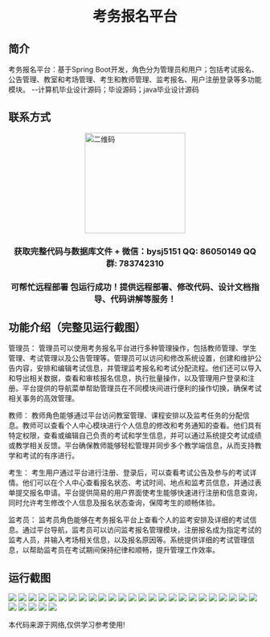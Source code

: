 <p><h1 align="center">考务报名平台</h1></p>

## 简介
考务报名平台：基于Spring Boot开发，角色分为管理员和用户；包括考试报名、公告管理、教室和考场管理、考生和教师管理、监考报名、用户注册登录等多功能模块。    --计算机毕业设计源码；毕设源码；java毕业设计源码


## 联系方式
<img src="https://bs-1329754181.cos.ap-shanghai.myqcloud.com/wx.jpg" alt="二维码" style="display: block; margin: 0 auto;" width="200px">
<p><h3 align="center">获取完整代码与数据库文件 + 微信：bysj5151 QQ: 86050149 QQ群: 783742310</h3></p>
<p><h3 align="center">可帮忙远程部署 包运行成功！提供远程部署、修改代码、设计文档指导、代码讲解等服务！</h3></p>

## 功能介绍（完整见运行截图）
管理员： 管理员可以使用考务报名平台进行多种管理操作，包括教师管理、学生管理、考试管理以及公告管理等。管理员可以访问和修改系统设置，创建和维护公告内容，安排和编辑考试信息，并管理监考报名和考试分配流程。他们还可以导入和导出相关数据，查看和审核报名信息，执行批量操作，以及管理用户登录和注册。平台提供的导航菜单帮助管理员在不同模块间进行便利的操作切换，确保考试相关事务的高效管理。

教师： 教师角色能够通过平台访问教室管理、课程安排以及监考任务的分配信息。教师可以查看个人中心模块进行个人信息的修改和考务通知的查看。他们具有特定权限，查看或编辑自己负责的考试和学生信息，并可以通过系统提交考试成绩或教学相关反馈。平台确保教师能够轻松管理并同步多个教学端信息，从而支持教学和考试的有序进行。

考生： 考生用户通过平台进行注册、登录后，可以查看考试公告及参与的考试详情。他们可以在个人中心查看报名状态、考试时间、地点和监考员信息，并通过表单提交报名申请。平台提供简易的用户界面使考生能够快速进行注册和信息查询，同时允许考生修改个人信息及报名状态查询，保障考生的顺畅体验。

监考员： 监考员角色能够在考务报名平台上查看个人的监考安排及详细的考试信息。通过平台导航，监考员可以访问监考报名管理模块，注册报名成为指定考试的监考人员，并输入考场相关信息，以及报名原因等。系统提供详细的考试管理信息，以帮助监考员在考试期间保持纪律和顺畅，提升管理工作效率。


## 运行截图
![](https://bs-1329754181.cos.ap-shanghai.myqcloud.com/spring/ExamRegistrationPlatform/img/001.jpg)
![](https://bs-1329754181.cos.ap-shanghai.myqcloud.com/spring/ExamRegistrationPlatform/img/002.jpg)
![](https://bs-1329754181.cos.ap-shanghai.myqcloud.com/spring/ExamRegistrationPlatform/img/003.jpg)
![](https://bs-1329754181.cos.ap-shanghai.myqcloud.com/spring/ExamRegistrationPlatform/img/004.jpg)
![](https://bs-1329754181.cos.ap-shanghai.myqcloud.com/spring/ExamRegistrationPlatform/img/005.jpg)
![](https://bs-1329754181.cos.ap-shanghai.myqcloud.com/spring/ExamRegistrationPlatform/img/006.jpg)
![](https://bs-1329754181.cos.ap-shanghai.myqcloud.com/spring/ExamRegistrationPlatform/img/007.jpg)
![](https://bs-1329754181.cos.ap-shanghai.myqcloud.com/spring/ExamRegistrationPlatform/img/008.jpg)
![](https://bs-1329754181.cos.ap-shanghai.myqcloud.com/spring/ExamRegistrationPlatform/img/009.jpg)
![](https://bs-1329754181.cos.ap-shanghai.myqcloud.com/spring/ExamRegistrationPlatform/img/010.jpg)
![](https://bs-1329754181.cos.ap-shanghai.myqcloud.com/spring/ExamRegistrationPlatform/img/011.jpg)
![](https://bs-1329754181.cos.ap-shanghai.myqcloud.com/spring/ExamRegistrationPlatform/img/012.jpg)
![](https://bs-1329754181.cos.ap-shanghai.myqcloud.com/spring/ExamRegistrationPlatform/img/013.jpg)
![](https://bs-1329754181.cos.ap-shanghai.myqcloud.com/spring/ExamRegistrationPlatform/img/014.jpg)
![](https://bs-1329754181.cos.ap-shanghai.myqcloud.com/spring/ExamRegistrationPlatform/img/015.jpg)
![](https://bs-1329754181.cos.ap-shanghai.myqcloud.com/spring/ExamRegistrationPlatform/img/016.jpg)
![](https://bs-1329754181.cos.ap-shanghai.myqcloud.com/spring/ExamRegistrationPlatform/img/017.jpg)
![](https://bs-1329754181.cos.ap-shanghai.myqcloud.com/spring/ExamRegistrationPlatform/img/018.jpg)
![](https://bs-1329754181.cos.ap-shanghai.myqcloud.com/spring/ExamRegistrationPlatform/img/019.jpg)
![](https://bs-1329754181.cos.ap-shanghai.myqcloud.com/spring/ExamRegistrationPlatform/img/020.jpg)
![](https://bs-1329754181.cos.ap-shanghai.myqcloud.com/spring/ExamRegistrationPlatform/img/021.jpg)
![](https://bs-1329754181.cos.ap-shanghai.myqcloud.com/spring/ExamRegistrationPlatform/img/022.jpg)
![](https://bs-1329754181.cos.ap-shanghai.myqcloud.com/spring/ExamRegistrationPlatform/img/023.jpg)
![](https://bs-1329754181.cos.ap-shanghai.myqcloud.com/spring/ExamRegistrationPlatform/img/024.jpg)
![](https://bs-1329754181.cos.ap-shanghai.myqcloud.com/spring/ExamRegistrationPlatform/img/025.jpg)
![](https://bs-1329754181.cos.ap-shanghai.myqcloud.com/spring/ExamRegistrationPlatform/img/026.jpg)
![](https://bs-1329754181.cos.ap-shanghai.myqcloud.com/spring/ExamRegistrationPlatform/img/027.jpg)
![](https://bs-1329754181.cos.ap-shanghai.myqcloud.com/spring/ExamRegistrationPlatform/img/028.jpg)
![](https://bs-1329754181.cos.ap-shanghai.myqcloud.com/spring/ExamRegistrationPlatform/img/029.jpg)
![](https://bs-1329754181.cos.ap-shanghai.myqcloud.com/spring/ExamRegistrationPlatform/img/030.jpg)

<p>本代码来源于网络,仅供学习参考使用!</p>
